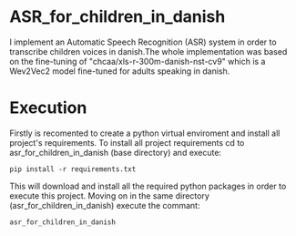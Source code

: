 # ASR_for_children_in_danish
I implement an Automatic Speech Recognition (ASR) system in order to transcribe children voices in danish.The whole implementation was based on the fine-tuning of  "chcaa/xls-r-300m-danish-nst-cv9"  which is a Wev2Vec2 model fine-tuned for adults speaking in danish.


# Execution
Firstly is recomented to create a python virtual enviroment and install all project's requirements. To install all project requirements cd to asr_for_children_in_danish (base directory) and execute:


```
pip install -r requirements.txt
```
This will download and install all the required python packages in order to execute this project. Moving on in the same directory (asr_for_children_in_danish) execute the commant:
```
asr_for_children_in_danish
```

